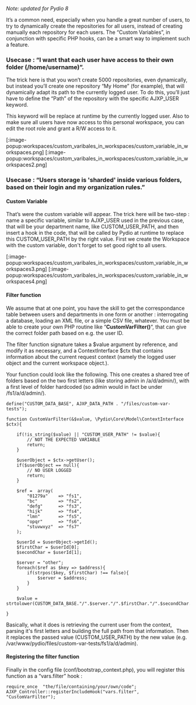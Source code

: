 *Note: updated for Pydio 8*

It’s a common need, especially when you handle a great number of users, to try to dynamically create the repositories for all users, instead of creating manually each repository for each users. The “Custom Variables”, in conjunction with specific PHP hooks, can be a smart way to implement such a feature.

### Usecase : “I want that each user have access to their own folder (/home/username)”.
The trick here is that you won’t create 5000 repositories, even dynamically, but instead you’ll create one repository “My Home” (for example), that will dynamically adapt its path to the currently logged user. To do this, you’ll just have to define the “Path” of the repository with the specific AJXP_USER keyword. 

This keyword will be replace at runtime by the currently logged user. Also to make sure all users have now access to this personal workspace, you can edit the root role and grant a R/W access to it. 

[:image-popup:workspaces/custom_varibales_in_workspaces/custom_variable_in_workspaces.png]	[:image-popup:workspaces/custom_varibales_in_workspaces/custom_variable_in_workspaces2.png]

### Usecase : “Users storage is 'sharded' inside various folders, based on their login and my organization rules.”

#### Custom Variable

That’s were the custom variable will appear. The trick here will be two-step : name a specific variable, similar to AJXP_USER used in the previous case, that will be your department name, like CUSTOM_USER_PATH, and then insert a hook in the code, that will be called by Pydio at runtime to replace this CUSTOM_USER_PATH by the right value. First we create the Workspace with the custom variable, don't forget to set good right to all users.

[:image-popup:workspaces/custom_varibales_in_workspaces/custom_variable_in_workspaces3.png]	[:image-popup:workspaces/custom_varibales_in_workspaces/custom_variable_in_workspaces4.png]

#### Filter function

We assume that at one point, you have the skill to get the correspondance table between users and departments in one form or another : interrogating a database, loading an XML file, or a simple CSV file, whatever. You must be able to create your own PHP routine like “**CustomVarFilter()**“, that can give the correct folder path based on e.g. the user ID.   

The filter function signature takes a $value argument by reference, and modify it as necessary, and a ContextInterface $ctx that contains information about the current request context (namely the logged user object and the current workspace object.). 

Your function could look like the following. This one creates a shared tree of folders based on the two first letters (like storing admin in /a/d/admin/), with a first level of folder hardcoded (so admin would in fact be under /fs1/a/d/admin/).

    define("CUSTOM_DATA_BASE", AJXP_DATA_PATH . "/files/custom-var-tests");
    
    function CustomVarFilter(&$value, \Pydio\Core\Model\ContextInterface $ctx){
    
        if(!is_string($value) || "CUSTOM_USER_PATH" != $value){
            // NOT THE EXPECTED VARIABLE
            return;
        }
    
        $userObject = $ctx->getUser();
        if($userObject == null){
            // NO USER LOGGED
            return;
        }
            
        $ref =  array(
            "01279a"	=> "fs1",
            "bc"		=> "fs2",
            "defg"		=> "fs3",
            "hijk"		=> "fs4",
            "lmn"		=> "fs5",
            "opqr"		=> "fs6",
            "stuvwxyz"	=> "fs7"
        );
        
        $userId = $userObject->getId();
        $firstChar = $userId[0];
        $secondChar = $userId[1];
        
        $server = "other";
        foreach($ref as $key => $address){
            if(strpos($key, $firstChar) !== false){
                $server = $address;
            }
        }
        
        $value = strtolower(CUSTOM_DATA_BASE."/".$server."/".$firstChar."/".$secondChar."/".$userId);
    
    }


Basically, what it does is retrieving the current user from the context, parsing it's first letters and building the full path from that information. Then it replaces the passed value (CUSTOM_USER_PATH) by the new value (e.g. /var/www/pydio/files/custom-var-tests/fs1/a/d/admin).

#### Registering the filter function

Finally in the config file (conf/bootstrap_context.php), you will register this function as a “vars.filter” hook :

	require_once  "the/file/containing/your/own/code";
	AJXP_Controller::registerIncludeHook("vars.filter", "CustomVarFilter");
	